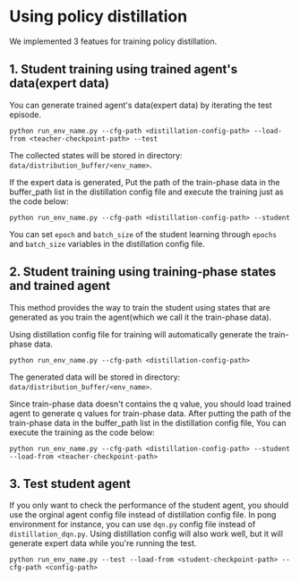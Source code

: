 # Using policy distillation


We implemented 3 featues for training policy distillation.

## 1. Student training using trained agent's data(expert data)

You can generate trained agent's data(expert data) by iterating the test episode.

```
python run_env_name.py --cfg-path <distillation-config-path> --load-from <teacher-checkpoint-path> --test 
```
The collected states will be stored in directory:  `data/distribution_buffer/<env_name>`.


If the expert data is generated, Put the path of the train-phase data in the buffer_path list in the distillation config file and execute the training just as the code below:

```
python run_env_name.py --cfg-path <distillation-config-path> --student  
```

You can set `epoch` and `batch_size` of the student learning through `epochs` and `batch_size` variables in the distillation config file.

## 2. Student training using training-phase states and trained agent 

This method provides the way to train the student using states that are generated as you train the agent(which we call it the train-phase data). 

Using distillation config file for training will automatically generate the train-phase data.
```
python run_env_name.py --cfg-path <distillation-config-path>
```

The generated data will be stored in directory:  `data/distribution_buffer/<env_name>`.


Since train-phase data doesn't contains the q value, you should load trained agent to generate q values for train-phase data. After putting the path of the train-phase data in the buffer_path list in the distillation config file, You can execute the training as the code below:
```
python run_env_name.py --cfg-path <distillation-config-path> --student --load-from <teacher-checkpoint-path>
```

## 3. Test student agent
If you only want to check the performance of the student agent, you should use the orginal agent config file instead of distillation config file. In pong environment for instance, you can use `dqn.py` config file instead of `distillation_dqn.py`. Using distillation config will also work well, but it will generate expert data while you're running the test. 
```
python run_env_name.py --test --load-from <student-checkpoint-path> --cfg-path <config-path>
```
